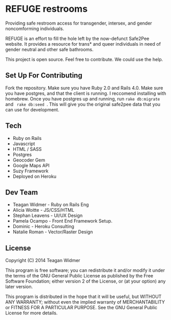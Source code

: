 # REFUGE restrooms

Providing safe restroom access for transgender, intersex, and gender noncomforming individuals.

REFUGE is an effort to fill the hole left by the now-defunct Safe2Pee website. It provides a resource for trans* and queer individuals in need of gender neutral and other safe bathrooms.

This project is open source. Feel free to contribute. We could use the help.


## Set Up For Contributing

Fork the repository. Make sure you have Ruby 2.0 and Rails 4.0. Make sure you have postgres, and that the client is running. I reccomend installing with homebrew. Once you have postgres up and running, run <code>rake db:migrate </code> and <code> rake db:seed </code>. This will give you the original safe2pee data that you can use for development. 


## Tech

* Ruby on Rails
* Javascript
* HTML / SASS
* Postgres
* Geocoder Gem
* Google Maps API
* Suzy Framework
* Deployed on Heroku



## Dev Team

* Teagan Widmer - Ruby on Rails Eng
* Alicia Woitte - JS/CSS/HTML
* Stephan Leavens - UI/UX Design
* Pamela Ocampo - Front End Framework Setup.
* Dominic - Heroku Consulting
* Natalie Roman - Vector/Raster Design


## License

Copyright (C) 2014 Teagan Widmer

This program is free software; you can redistribute it and/or modify
it under the terms of the GNU General Public License as published by
the Free Software Foundation; either version 2 of the License, or
(at your option) any later version.

This program is distributed in the hope that it will be useful,
but WITHOUT ANY WARRANTY; without even the implied warranty of
MERCHANTABILITY or FITNESS FOR A PARTICULAR PURPOSE.  See the
GNU General Public License for more details.
